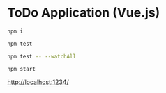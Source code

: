 # ToDo Application (Vue.js)

```bash
npm i

npm test

npm test -- --watchAll

npm start
```

<http://localhost:1234/>
